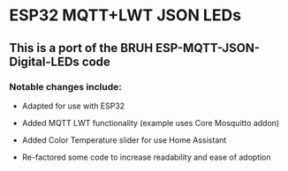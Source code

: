# ESP32 MQTT+LWT JSON LEDs

## This  is a port of the BRUH ESP-MQTT-JSON-Digital-LEDs code

### Notable changes include:

* Adapted for use with ESP32

* Added MQTT LWT functionality (example uses Core Mosquitto addon)

* Added Color Temperature slider for use Home Assistant

* Re-factored some code to increase readability and ease of adoption
